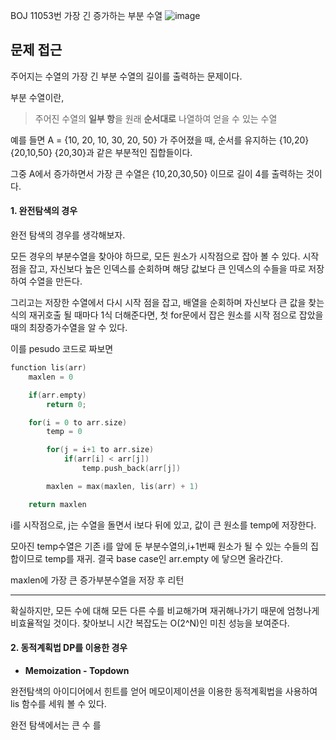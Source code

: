 BOJ 11053번 가장 긴 증가하는 부분 수열
<img src="https://i.ibb.co/7KkwjXg/image.png" alt="image" border="0">

문제 접근
---
주어지는 수열의 가장 긴 부분 수열의 길이를 출력하는 문제이다.

부분 수열이란, 
> 주어진 수열의 **일부 항**을 원래 **순서대로** 나열하여 얻을 수 있는 수열

예를 들면 A = {10, 20, 10, 30, 20, 50} 가 주어졌을 때,
순서를 유지하는 {10,20} {20,10,50} {20,30}과 같은 부분적인 집합들이다.

그중 A에서 증가하면서 가장 큰 수열은 {10,20,30,50} 이므로 길이 4를 출력하는 것이다.

#### 1. 완전탐색의 경우

완전 탐색의 경우를 생각해보자.

모든 경우의 부분수열을 찾아야 하므로, 모든 원소가 시작점으로 잡아 볼 수 있다.
시작 점을 잡고, 자신보다 높은 인덱스를 순회하며 해당 값보다 큰 인덱스의 수들을 따로 저장하여 수열을 만든다.

그리고는 저장한 수열에서 다시 시작 점을 잡고, 배열을 순회하며 자신보다 큰 값을 찾는 식의 재귀호출 될 때마다 1식 더해준다면, 첫 for문에서 잡은 원소를 시작 점으로 잡았을 때의 최장증가수열을 알 수 있다.

이를 pesudo 코드로 짜보면
```cpp
function lis(arr)
    maxlen = 0

    if(arr.empty) 
        return 0;

    for(i = 0 to arr.size)
        temp = 0

        for(j = i+1 to arr.size)
            if(arr[i] < arr[j])
                temp.push_back(arr[j])

        maxlen = max(maxlen, lis(arr) + 1)

    return maxlen
```

i를 시작점으로, j는 수열을 돌면서 i보다 뒤에 있고, 값이 큰 원소를 temp에 저장한다.

모아진 temp수열은 기존 i를 앞에 둔 부분수열의,i+1번째 원소가 될 수 있는 수들의 집합이므로 temp를 재귀. 결국 base case인 arr.empty 에 닿으면 올라간다.

maxlen에 가장 큰 증가부분수열을 저장 후 리턴

---
확실하지만, 모든 수에 대해 모든 다른 수를 비교해가며 재귀해나가기 때문에 엄청나게 비효율적일 것이다. 찾아보니 시간 복잡도는 O(2^N)인 미친 성능을 보여준다.

#### 2. 동적계획법 DP를 이용한 경우

- **Memoization - Topdown**

완전탐색의 아이디어에서 힌트를 얻어 메모이제이션을 이용한 동적계획법을 사용하여 lis 함수를 세워 볼 수 있다.

완전 탐색에서는 큰 수 를